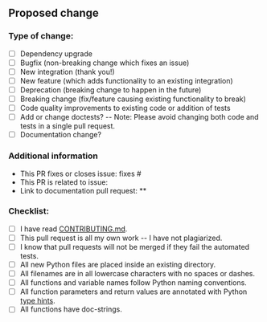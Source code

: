 <!--
  You are amazing! Thanks for contributing to Scrapling!
  Please, DO NOT DELETE ANY TEXT from this template! (unless instructed).
-->

## Proposed change
<!--
  Describe the big picture of your changes here to communicate to the
  maintainers why we should accept this pull request. If it fixes a bug
  or resolves a feature request, be sure to link to that issue in the
  additional information section.
-->


### Type of change:
<!--
  What type of change does your PR introduce to Scrapling?
  NOTE: Please, check at least 1 box!
  If your PR requires multiple boxes to be checked, you'll most likely need to
  split it into multiple PRs. This makes things easier and faster to code review.
-->



- [ ] Dependency upgrade
- [ ] Bugfix (non-breaking change which fixes an issue)
- [ ] New integration (thank you!)
- [ ] New feature (which adds functionality to an existing integration)
- [ ] Deprecation (breaking change to happen in the future)
- [ ] Breaking change (fix/feature causing existing functionality to break)
- [ ] Code quality improvements to existing code or addition of tests
- [ ] Add or change doctests? -- Note: Please avoid changing both code and tests in a single pull request.
- [ ] Documentation change?

### Additional information
<!--
  Details are important, and help maintainers processing your PR.
  Please be sure to fill out additional details, if applicable.
-->

- This PR fixes or closes issue: fixes #
- This PR is related to issue: 
- Link to documentation pull request: **

### Checklist:
* [ ] I have read [CONTRIBUTING.md](https://github.com/D4Vinci/Scrapling/blob/main/CONTRIBUTING.md).
* [ ] This pull request is all my own work -- I have not plagiarized.
* [ ] I know that pull requests will not be merged if they fail the automated tests.
* [ ] All new Python files are placed inside an existing directory.
* [ ] All filenames are in all lowercase characters with no spaces or dashes.
* [ ] All functions and variable names follow Python naming conventions.
* [ ] All function parameters and return values are annotated with Python [type hints](https://docs.python.org/3/library/typing.html).
* [ ] All functions have doc-strings.
